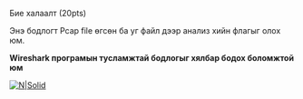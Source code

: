 Бие халаалт (20pts)

Энэ бодлогт Pcap file өгсөн ба уг файл дээр анализ хийн флагыг олох юм.

**Wireshark програмын тусламжтай бодлогыг хялбар бодох боломжтой юм**

[![N|Solid](https://cldup.com/dTxpPi9lDf.thumb.png)](https://github.com/DCERT-MNDC/HZ-U18/blob/master/1.PNG)

